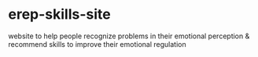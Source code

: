 # erep-skills-site
website to help people recognize problems in their emotional perception &amp; recommend skills to improve their emotional regulation
